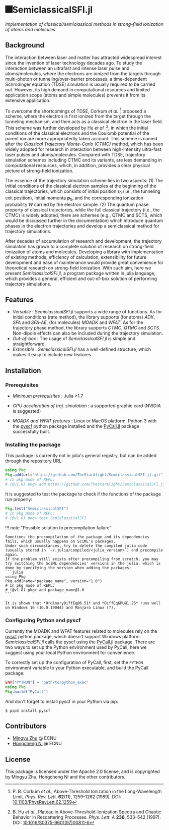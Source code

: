 # 🎆SemiclassicalSFI.jl

*Implementation of classical/semiclassical methods in strong-field ionization of atoms and molecules.*

## Background

The interaction between laser and matter has attracted widespread interest since the invention of laser technology decades ago.
To study the interaction between an ultrafast and intense laser pulse and atoms/molecules, where the electrons are ionized from the targets through multi-photon or tunneling/over-barrier processes, a time-dependent Schrödinger equation (TDSE) simulation is usually required to be carried out.
However, its high demand in computational resources and limited application scope (atoms and simple molecules) prevents it from its extensive application.

To overcome the shortcomings of TDSE, Corkum *et al.* [^Corkum_1989] proposed a scheme, where the electron is first ionized from the target through the tunneling mechanism, and then acts as a classical electron in the laser field.
This scheme was further developed by Hu *et al.* [^Hu_1997], in which the initial conditions of the classical electrons and the Coulomb potential of the parent ion are more appropriatedly taken account.
This scheme is named after the *Classical Trajectory Monte-Carlo (CTMC)* method, which has been widely adopted for research in interaction between high-intensity ultra-fast laser pulses and atoms/molecules.
Compared with TDSE, trajectory simulation schemes including CTMC and its variants, are less demanding in computational resources, which, in addition, provides a clear physical picture of strong-field ionization.

The essence of the trajectory simulation scheme lies in two aspects:
(1) The initial conditions of the classical electron samples at the beginning of the classical trajectories, which consists of initial position $\bm{r}_0$ (i.e., the tunneling exit position), initial momenta $\bm{p}_0$, and the corresponding ionization probability $W$ carried by the electron sample.
(2) The quantum phase property of classical trajectories, while the full classical trajectory (i.e., the CTMC) is widely adopted, there are schemes (e.g., QTMC and SCTS, which would be discussed further in the documentation) which introduce quantum phases in the electron trajectories and develop a semiclassical method for trajectory simulations.

After decades of accumulation of research and development, the trajectory simulation has grown to a complete solution of research on strong-field ionization of atoms and molecules. Developing a library with implementation of existing methods, efficiency of calculation, extensibility for future development and ease of maintenance would provide great convenience for theoretical research on strong-field ionization. With such aim, here we present *SemiclassicalSFI.jl*, a program package written in julia language, which provides a general, efficient and out-of-box solution of performing trajectory simulations.

[^Corkum_1989]: P. B. Corkum *et al.*, Above-Threshold Ionization in the Long-Wavelength Limit. *Phys. Rev. Lett.* **62**(11), 1259–1262 (1989). DOI: [10.1103/PhysRevLett.62.1259](https://dx.doi.org/10.1103/PhysRevLett.62.1259)

[^Hu_1997]: B. Hu *et al.*, Plateau in Above-Threshold-Ionization Spectra and Chaotic Behavior in Rescattering Processes. *Phys. Lett. A* **236**, 533–542 (1997). DOI: [10.1016/S0375-9601(97)00811-6](https://dx.doi.org/10.1016/S0375-9601(97)00811-6)

## Features

- *Versatile* :     *SemiclassicalSFI.jl* supports a wide range of functions. As for initial conditions (rate method), the library supports (for atoms) *ADK*, *SFA* and *SFA-AE*, (for molecules) *MOADK* and *WFAT*. As for the trajectory phase method, the library supports *CTMC*, *QTMC* and *SCTS*. Non-dipole effects can also be included during the trajectory simulation.
- *Out-of-box* :    The usage of *SemiclassicalSFI.jl* is simple and straightforward.
- *Extensible* :    *SemiclassicalSFI.jl* has a well-defined structure, which makes it easy to include new features.

## Installation

### Prerequisites

- *Minimum prerequisites* : Julia ≥1.7

- *GPU acceleration of traj. simulation* : a supported graphic card (NVIDIA is suggested)

- *MOADK and WFAT features* : Linux or MacOS platform, Python 3 with the [pyscf](https://github.com/pyscf/pyscf) python package installed and the [PyCall.jl](https://github.com/JuliaPy/PyCall.jl) package successfully built.

### Installing the package

This package is currently not in julia's general registry, but can be added through the repository URL:

```julia
using Pkg
Pkg.add(url="https://github.com/TheStarAlight/SemiclassicalSFI.jl.git")
# In pkg mode of REPL:
# (@v1.8) pkg> add https://github.com/TheStarAlight/SemiclassicalSFI.jl.git
```

It is suggested to test the package to check if the functions of the package run properly:

```julia
Pkg.test("SemiclassicalSFI")
# In pkg mode of REPL:
# (@v1.8) pkg> test SemiclassicalSFI
```

!!! note "Possible solution to precompilation failure"

    Sometimes the precompilation of the package and its dependencies fails, which usually happens on SciML's packages.
    Under such circumstances, try to delete the compiled julia code (usually stored in `~/.julia/compiled/<julia_version>`) and precompile again.
    If the problem still exists after precompiling from scratch, you may try switching the SciML dependencies' versions in the julia, which is done by specifying the version when adding the packages:
    ```julia
    using Pkg
    Pkg.add(name="package_name", version="1.0")
    # In pkg mode of REPL:
    # (@v1.8) pkg> add package_name@1.0
    ```

    It is shown that *OrdinaryDiffEq@6.51* and *DiffEqGPU@1.26* runs well on Windows 10 (10.0.19044) and Manjaro Linux (?).

### Configuring Python and pyscf

Currently the MOADK and WFAT features related to molecules rely on the [pyscf](https://github.com/pyscf/pyscf) python package, which doesn't support Windows platform. *SemiclassicalSFI.jl* calls the pyscf using the [PyCall.jl](https://github.com/JuliaPy/PyCall.jl) package. There are two ways to set up the Python environment used by PyCall, here we suggest using your local Python environment for convenience.

To correctly set up the configuration of PyCall, first, set the `PYTHON` environment variable to your Python executable, and build the PyCall package:

```julia
ENV["PYTHON"] = "path/to/python_exec"
using Pkg
Pkg.build("PyCall")
```

And don't forget to install pyscf in your Python via pip:

```
$ pip3 install pyscf
```

## Contributors

- [Mingyu Zhu](https://github.com/TheStarAlight) @ ECNU
- [Hongcheng Ni](https://faculty.ecnu.edu.cn/_s29/nhc_en/main.psp) @ ECNU

## License

This package is licensed under the Apache 2.0 license, and is copyrighted by Mingyu Zhu, Hongcheng Ni and the other contributors.
